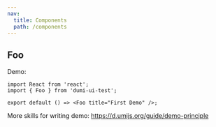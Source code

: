 ```yaml
---
nav:
  title: Components
  path: /components
---
```


## Foo

Demo:

```tsx
import React from 'react';
import { Foo } from 'dumi-ui-test';

export default () => <Foo title="First Demo" />;
```

More skills for writing demo: https://d.umijs.org/guide/demo-principle
